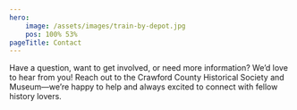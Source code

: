 ```yaml
---
hero: 
    image: /assets/images/train-by-depot.jpg
    pos: 100% 53%
pageTitle: Contact
---
```

Have a question, want to get involved, or need more information? We’d love to hear from you! Reach out to the Crawford County Historical Society and Museum—we’re happy to help and always excited to connect with fellow history lovers.